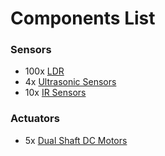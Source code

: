 # Components List

### Sensors

- 100x [LDR](https://robu.in/product/5mm-ldr-pack-of-10/?gclid=CjwKCAjw__ihBhADEiwAXEazJixNq5xv3DbSDX1iDNG7A5b2q2p2JCa0yU0tIpDyg-SaKPruGuAX8RoCFiIQAvD_BwE)
- 4x [Ultrasonic Sensors](https://robu.in/product/hc-sr04-ultrasonic-range-finder/)
- 10x [IR Sensors](https://www.electronicscomp.com/ir-sensor-module-india?gclid=CjwKCAjw__ihBhADEiwAXEazJuD28ESn5QRLVWJhKdeoq9BVftGAQMrjv8q3-aK3qNQ5VmXGDpWGdRoCnCoQAvD_BwE)

### Actuators

- 5x [Dual Shaft DC Motors](https://www.googleadservices.com/pagead/aclk?sa=L&ai=DChcSEwjI0YSyq7P-AhXDNSsKHV2LA04YABAWGgJzZg&ohost=www.google.com&cid=CAESbOD2LJNo-GY1axpzi_JcR0zX24UsdOAxcPr49UOGeL2XjRWCq2-y3MnImlAzkUg0vRwZu2A51twnn2_PIJzeStPdyiUnebbsKT85DF978MmfiwMBtSlGCTHaAdqIMJRFrXAkVc61m98MTu2VUw&sig=AOD64_0-cakyo7dbFE1tX_-VV6NAoUlNyQ&ctype=5&q=&ved=2ahUKEwiaiPyxq7P-AhVdcmwGHUU4DVkQ9aACKAB6BAgGEDY&adurl=)
